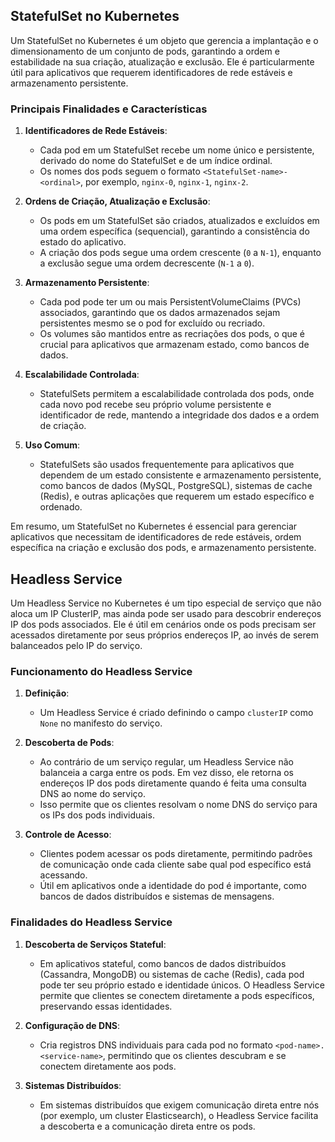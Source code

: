 ## StatefulSet no Kubernetes

Um StatefulSet no Kubernetes é um objeto que gerencia a implantação e o dimensionamento de um conjunto de pods, garantindo a ordem e estabilidade na sua criação, atualização e exclusão. Ele é particularmente útil para aplicativos que requerem identificadores de rede estáveis e armazenamento persistente.

### Principais Finalidades e Características

1. **Identificadores de Rede Estáveis**:
   - Cada pod em um StatefulSet recebe um nome único e persistente, derivado do nome do StatefulSet e de um índice ordinal.
   - Os nomes dos pods seguem o formato `<StatefulSet-name>-<ordinal>`, por exemplo, `nginx-0`, `nginx-1`, `nginx-2`.

2. **Ordens de Criação, Atualização e Exclusão**:
   - Os pods em um StatefulSet são criados, atualizados e excluídos em uma ordem específica (sequencial), garantindo a consistência do estado do aplicativo.
   - A criação dos pods segue uma ordem crescente (`0` a `N-1`), enquanto a exclusão segue uma ordem decrescente (`N-1` a `0`).

3. **Armazenamento Persistente**:
   - Cada pod pode ter um ou mais PersistentVolumeClaims (PVCs) associados, garantindo que os dados armazenados sejam persistentes mesmo se o pod for excluído ou recriado.
   - Os volumes são mantidos entre as recriações dos pods, o que é crucial para aplicativos que armazenam estado, como bancos de dados.

4. **Escalabilidade Controlada**:
   - StatefulSets permitem a escalabilidade controlada dos pods, onde cada novo pod recebe seu próprio volume persistente e identificador de rede, mantendo a integridade dos dados e a ordem de criação.

5. **Uso Comum**:
   - StatefulSets são usados frequentemente para aplicativos que dependem de um estado consistente e armazenamento persistente, como bancos de dados (MySQL, PostgreSQL), sistemas de cache (Redis), e outras aplicações que requerem um estado específico e ordenado.

Em resumo, um StatefulSet no Kubernetes é essencial para gerenciar aplicativos que necessitam de identificadores de rede estáveis, ordem específica na criação e exclusão dos pods, e armazenamento persistente.

## Headless Service

Um Headless Service no Kubernetes é um tipo especial de serviço que não aloca um IP ClusterIP, mas ainda pode ser usado para descobrir endereços IP dos pods associados. Ele é útil em cenários onde os pods precisam ser acessados diretamente por seus próprios endereços IP, ao invés de serem balanceados pelo IP do serviço.

### Funcionamento do Headless Service

1. **Definição**:
   - Um Headless Service é criado definindo o campo `clusterIP` como `None` no manifesto do serviço.

2. **Descoberta de Pods**:
   - Ao contrário de um serviço regular, um Headless Service não balanceia a carga entre os pods. Em vez disso, ele retorna os endereços IP dos pods diretamente quando é feita uma consulta DNS ao nome do serviço.
   - Isso permite que os clientes resolvam o nome DNS do serviço para os IPs dos pods individuais.

3. **Controle de Acesso**:
   - Clientes podem acessar os pods diretamente, permitindo padrões de comunicação onde cada cliente sabe qual pod específico está acessando.
   - Útil em aplicativos onde a identidade do pod é importante, como bancos de dados distribuídos e sistemas de mensagens.

### Finalidades do Headless Service

1. **Descoberta de Serviços Stateful**:
   - Em aplicativos stateful, como bancos de dados distribuídos (Cassandra, MongoDB) ou sistemas de cache (Redis), cada pod pode ter seu próprio estado e identidade únicos. O Headless Service permite que clientes se conectem diretamente a pods específicos, preservando essas identidades.

2. **Configuração de DNS**:
   - Cria registros DNS individuais para cada pod no formato `<pod-name>.<service-name>`, permitindo que os clientes descubram e se conectem diretamente aos pods.

3. **Sistemas Distribuídos**:
   - Em sistemas distribuídos que exigem comunicação direta entre nós (por exemplo, um cluster Elasticsearch), o Headless Service facilita a descoberta e a comunicação direta entre os pods.
